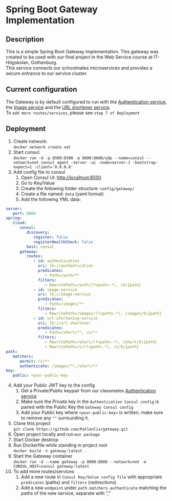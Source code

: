 # Spring Boot Gateway Implementation

## Description

This is a simple Spring Boot Gateway implementation. This gateway was created to be used with our final project in the Web Service course at IT-Högskolan, Gothenburg.</br>
This service connects our schoolmates microservices and provides a secure entrance to our service cluster.

## Current configuration
The Gateway is by default configured to run with the [Authentication service](https://github.com/fredrik-philippe-vimbayi/auth-microservice), the [Image service](https://github.com/Patlenlix/image-storage) and the [URL shortener service](https://github.com/DarkendHall/url_shortener).</br>
To `add more routes/services`, please see `step 7 of Deployment`

## Deployment

1. Create network:</br>
   `docker network create net`
2. Start consul:</br>
   `docker run -d -p 8500:8500 -p 8600:8600/udp --name=consul --network=net consul agent -server -ui -node=server-1 -bootstrap-expect=1 -client='0.0.0.0'`
3. Add config file to consul
   1. Open Consul UI: [http://localhost:8500](http://localhost:8500)
   2. Go to Key/Value
   3. Create the following folder structure: `config/gateway/`
   4. Create a file named: `data` (yaml format)
   5. Add the following YML data:

```yaml
server:
   port: 8000
spring:
   cloud:
      consul:
         discovery:
            register: false
            registerHealthCheck: false
         host: consul
      gateway:
         routes:
            - id: authentication
              uri: lb://authentication
              predicates:
                 - Path=/auth/**
              filters:
                 - RewritePath=/auth/(?<path>.*), /$\{path}
            - id: image-service
              uri: lb://image-service
              predicates:
                 - Path=/images/**
              filters:
                 - RewritePath=/images/(?<path>.*), /images/$\{path}
            - id: url-shortening-service
              uri: lb://url-shortener
              predicates:
                 - Path=/short/**, /s/**
              filters:
                 - RewritePath=/short/(?<path>.*), /short/$\{path}
                 - RewritePath=/s/(?<path>.*), /s/$\{path}
path:
   matchers:
      permit: /s/**
      authenticate: /images/**,/short/**
key:
   public: <your-public-key
``` 

4. Add your Public JWT key to the config
   1. Get a Private/Public keypair from our classmates [Authentication service](https://github.com/fredrik-philippe-vimbayi/auth-microservice)
   2. Make sure the Private key in the `Authentication Consul config` is paired with the Public Key the `Gateway Consul config`
   3. Add your Public key where `<your-public-key>` is written, make sure to remove any `""` surrounding it.
5. Clone this project</br>
   `git clone https://github.com/Patlenlix/gateway.git`
6. Open project locally and run `mvn package`
7. Start Docker desktop
8. Run Dockerfile while standing in project root</br>
   `docker build -t gateway:latest .`
9. Start the Gateway container</br>
   `docker run -d --name gateway -p 8000:8000 --network=net -e CONSUL_HOST=consul gateway:latest`
10. To add more routes/services 
    1. Add a new route in `Consul Key/Value config file` with appropriate `predicates` (paths) and `filters` (redirections)
    2. Add a new `endpoint` under `path.matchers.authenticate` matching the paths of the new service, separate with ","
